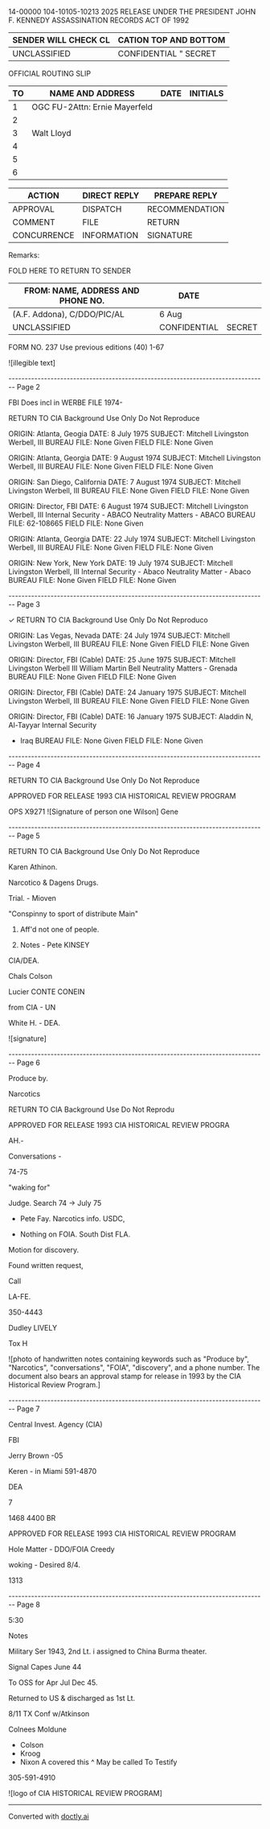 14-00000
104-10105-10213
2025 RELEASE UNDER THE PRESIDENT JOHN F. KENNEDY ASSASSINATION RECORDS ACT OF 1992

| SENDER WILL CHECK CL | CATION TOP AND BOTTOM |
| -------------------- | --------------------- |
| UNCLASSIFIED         | CONFIDENTIAL " SECRET |

OFFICIAL ROUTING SLIP

| TO  | NAME AND ADDRESS              | DATE | INITIALS |
| --- | ----------------------------- | ---- | -------- |
| 1   | OGC FU-2Attn: Ernie Mayerfeld |      |          |
| 2   |                               |      |          |
| 3   | Walt Lloyd                    |      |          |
| 4   |                               |      |          |
| 5   |                               |      |          |
| 6   |                               |      |          |

| ACTION      | DIRECT REPLY | PREPARE REPLY  |
| ----------- | ------------ | -------------- |
| APPROVAL    | DISPATCH     | RECOMMENDATION |
| COMMENT     | FILE         | RETURN         |
| CONCURRENCE | INFORMATION  | SIGNATURE      |

Remarks:


FOLD HERE TO RETURN TO SENDER

| FROM: NAME, ADDRESS AND PHONE NO. | DATE         |        |
| --------------------------------- | ------------ | ------ |
| (A.F. Addona), C/DDO/PIC/AL       | 6 Aug        |        |
| UNCLASSIFIED                      | CONFIDENTIAL | SECRET |

FORM NO. 237 Use previous editions (40)
1-67

![illegible text]


-------------------------------------------------------------------------------- Page 2

FBI Does incl in WERBE FILE 1974-

RETURN TO CIA
Background Use Only
Do Not Reproduce

ORIGIN: Atlanta, Geogia
DATE: 8 July 1975
SUBJECT: Mitchell Livingston Werbell, III
BUREAU FILE: None Given
FIELD FILE: None Given

ORIGIN: Atlanta, Georgia
DATE: 9 August 1974
SUBJECT: Mitchell Livingston Werbell, III
BUREAU FILE: None Given
FIELD FILE: None Given

ORIGIN: San Diego, California
DATE: 7 August 1974
SUBJECT: Mitchell Livingston Werbell, III
BUREAU FILE: None Given
FIELD FILE: None Given

ORIGIN: Director, FBI
DATE: 6 August 1974
SUBJECT: Mitchell Livingston Werbell, III
Internal Security - ABACO
Neutrality Matters - ABACO
BUREAU FILE: 62-108665
FIELD FILE: None Given

ORIGIN: Atlanta, Georgia
DATE: 22 July 1974
SUBJECT: Mitchell Livingston Werbell, III
BUREAU FILE: None Given
FIELD FILE: None Given

ORIGIN: New York, New York
DATE: 19 July 1974
SUBJECT: Mitchell Livingston Werbell, III
Internal Security - Abaco
Neutrality Matter - Abaco
BUREAU FILE: None Given
FIELD FILE: None Given


-------------------------------------------------------------------------------- Page 3

✓ RETURN TO CIA
Background Use Only
Do Not Reproduco

ORIGIN: Las Vegas, Nevada
DATE: 24 July 1974
SUBJECT: Mitchell Livingston Werbell, III
BUREAU FILE: None Given
FIELD FILE: None Given

ORIGIN: Director, FBI (Cable)
DATE: 25 June 1975
SUBJECT: Mitchell Livingston Werbell III
William Martin Bell Neutrality
Matters - Grenada
BUREAU FILE: None Given
FIELD FILE: None Given

ORIGIN: Director, FBI (Cable)
DATE: 24 January 1975
SUBJECT: Mitchell Livingston Werbell, III
BUREAU FILE: None Given
FIELD FILE: None Given

ORIGIN: Director, FBI (Cable)
DATE: 16 January 1975
SUBJECT: Aladdin N, Al-Tayyar Internal Security
 - Iraq
   BUREAU FILE: None Given
   FIELD FILE: None Given


-------------------------------------------------------------------------------- Page 4

RETURN TO CIA
Background Use Only
Do Not Reproduce

APPROVED FOR RELEASE 1993
CIA HISTORICAL REVIEW PROGRAM

OPS
X9271
![Signature of person one Wilson]
Gene


-------------------------------------------------------------------------------- Page 5

RETURN TO CIA
Background Use Only
Do Not Reproduce

Karen Athinon.

Narcotico & Dagens Drugs.

Trial. - Mioven

"Conspinny to sport of distribute
Main"

1. Aff'd not one of people.

2. Notes - Pete KINSEY

CIA/DEA.

Chals Colson

Lucier CONTE CONEIN

from CIA - UN

White H. - DEA.

![signature]


-------------------------------------------------------------------------------- Page 6

Produce by.

Narcotics

RETURN TO CIA
Background Use
Do Not Reprodu

APPROVED FOR RELEASE 1993
CIA HISTORICAL REVIEW PROGRA

AH.-

Conversations -

74-75

"waking for"

Judge. Search 74 -> July 75

* Pete Fay.
  Narcotics info.
  USDC,

* Nothing on FOIA.
  South Dist
  FLA.

Motion for discovery.

Found written request,

Call

LA-FE.

350-4443

Dudley
LIVELY

Tox
H

![photo of handwritten notes containing keywords such as "Produce by", "Narcotics", "conversations", "FOIA", "discovery", and a phone number. The document also bears an approval stamp for release in 1993 by the CIA Historical Review Program.]


-------------------------------------------------------------------------------- Page 7

Central Invest. Agency (CIA)

FBI

Jerry Brown -05

Keren - in Miami
591-4870

DEA

7

1468
4400 BR

APPROVED FOR RELEASE 1993
CIA HISTORICAL REVIEW PROGRAM

Hole Matter - DDO/FOIA Creedy

woking - Desired 8/4.

1313


-------------------------------------------------------------------------------- Page 8

5:30

Notes

Military Ser 1943, 2nd Lt. i
assigned to China Burma theater.

Signal Capes June 44

To OSS for Apr Jul Dec 45.

Returned to US & discharged as 1st Lt.

8/11
TX Conf
w/Atkinson

Colnees
Moldune

- Colson
- Kroog
- Nixon A covered this
  ^ May be called
  To Testify

305-591-4910

![logo of CIA HISTORICAL REVIEW PROGRAM]


---
Converted with [doctly.ai](https://doctly.ai)